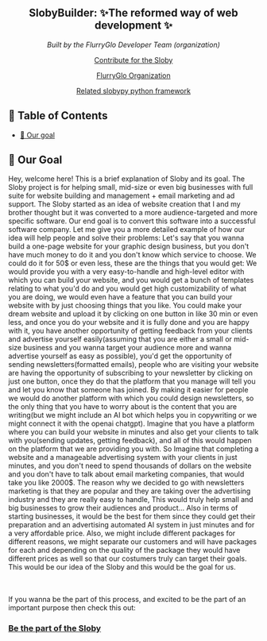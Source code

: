 <h2 align="center"><b>SlobyBuilder</b>: ✨The reformed way of web development ✨</h2>
<p align="center"><i>Built by the FlurryGlo Developer Team (organization)</i></p>
<p align="center"> <a href="https://github.com/FlurryGlo/Sloby/blob/main/Contributing.md">Contribute for the Sloby</a></p>
<p align="center"> 
  <a href="github.com/FlurryGlo"> FlurryGlo Organization </a>
</p>

 <p align="center"><a href="github.com/FlurryGlo/slobypy">Related slobypy python framework</a></p>
 
 ## 📝 Table of Contents
- [🥅 Our goal](#goal)

## 🥅 Our Goal <a name = "goal"></a>

Hey, welcome here! This is a brief explanation of Sloby and its goal. The Sloby project is for helping small, mid-size or even big businesses with full suite for website building and management + email marketing and ad support. The Sloby started as an idea of website creation that I and my brother thought but it was converted to a more audience-targeted and more specific software. Our end goal is to convert this software into a successful software company. Let me give you a more detailed example of how our idea will help people and solve their problems: Let's say that you wanna build a one-page website for your graphic design business, but you don't have much money to do it and you don't know which service to choose. We could do it for 50$ or even less, these are the things that you would get: We would provide you with a very easy-to-handle and high-level editor with which you can build your website, and you would get a bunch of templates relating to what you'd do and you would get high customizability of what you are doing, we would even have a feature that you can build your website with by just choosing things that you like. You could make your dream website and upload it by clicking on one button in like 30 min or even less, and once you do your website and it is fully done and you are happy with it, you have another opportunity of getting feedback from your clients and advertise yourself easily(assuming that you are either a small or mid-size business and you wanna target your audience more and wanna advertise yourself as easy as possible), you'd get the opportunity of sending newsletters(formatted emails), people who are visiting your website are having the opportunity of subscribing to your newsletter by clicking on just one button, once they do that the platform that you manage will tell you and let you know that someone has joined.
By making it easier for people we would do another platform with which you could design newsletters, so the only thing that you have to worry about is the content that you are writing(but we might include an AI bot which helps you in copywriting or we might connect it with the openai chatgpt). Imagine that you have a platform where you can build your website in minutes and also get your clients to talk with you(sending updates, getting feedback), and all of this would happen on the platform that we are providing you with. So Imagine that completing a website and a manageable advertising system with your clients in just minutes, and you don't need to spend thousands of dollars on the website and you don't have to talk about email marketing companies, that would take you like 2000$. The reason why we decided to go with newsletters marketing is that they are popular and they are taking over the advertising industry and they are really easy to handle, This would truly help small and big businesses to grow their audiences and product... Also in terms of starting businesses, it would be the best for them since they could get their preparation and an advertising automated AI system in just minutes and for a very affordable price. Also, we might include different packages for different reasons, we might separate our customers and will have packages for each and depending on the quality of the package they would have different prices as well so that our costumers truly can target their goals. This would be our idea of the Sloby and this would be the goal for us.

</br>
</br>
If you wanna be the part of this process, and excited to be the part of an important purpose then check this out: 
 <h3> <a href="https://github.com/FlurryGlo/Sloby/blob/main/Contributing.md">Be the part of the Sloby</a> </h3>
